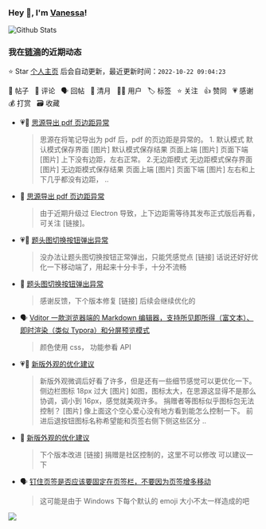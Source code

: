 ### Hey 👋, I'm [Vanessa](http://vanessa.b3log.org/)!

![Github Stats](https://github-readme-stats.vercel.app/api?username=Vanessa219&show_icons=true)

<!--events start -->

### 我在[链滴](https://ld246.com)的近期动态

⭐️ Star [个人主页](https://github.com/Vanessa219/Vanessa219) 后会自动更新，最近更新时间：`2022-10-22 09:04:23`

📝 帖子 &nbsp; 💬 评论 &nbsp; 🗣 回帖 &nbsp; 🌙 清月 &nbsp; 👨‍💻 用户 &nbsp; 🏷️ 标签 &nbsp; ⭐️ 关注 &nbsp; 👍 赞同 &nbsp; 💗 感谢 &nbsp; 💰 打赏 &nbsp; 🗃 收藏

* 💗📝 [思源导出 pdf 页边距异常](https://ld246.com/article/1666364880992)

  > 思源在将笔记导出为 pdf 后，pdf 的页边距是异常的。 1. 默认模式 默认模式保存界面 [图片] 默认模式保存结果 页面上端 [图片] 页面下端 [图片] 上下没有边距，左右正常。 2.无边距模式 无边距模式保存界面 [图片] 无边距模式保存结果 页面上端 [图片] 页面下端 [图片] 左右和上下几乎都没有边距， ..
* 💬 [思源导出 pdf 页边距异常](https://ld246.com/article/1666364880992/comment/1666371062290#comments)

  > 由于近期升级过 Electron 导致，上下边距需等待其发布正式版后再看，可关注 [链接]。
* 💗📝 [题头图切换按钮弹出异常](https://ld246.com/article/1666342099888)

  > 没办法让题头图切换按钮正常弹出，只能凭感觉点 [链接] 话说还好好优化一下移动端了，用起来十分卡手，十分不流畅
* 💬 [题头图切换按钮弹出异常](https://ld246.com/article/1666342099888/comment/1666355581100#comments)

  > 感谢反馈，下个版本修复 [链接] 后续会继续优化的
* 🗣 [Vditor 一款浏览器端的 Markdown 编辑器，支持所见即所得（富文本）、即时渲染（类似 Typora）和分屏预览模式](https://ld246.com/article/1549638745630/comment/1666332772476#comments)

  > 颜色使用 css， 功能参看 API
* 💗📝 [新版外观的优化建议](https://ld246.com/article/1666338437497)

  > 新版外观微调后好看了许多，但是还有一些细节感觉可以更优化一下。 侧边栏图标 18px 过大 [图片] 如图，图标太大，在思源这显得不是那么协调，调小到 16px，感觉就美观许多。 捐赠者等图标似乎图标包无法控制？ [图片] 像上面这个空心爱心没有地方看到能怎么控制一下。 前进后退按钮图标名称希望能和页签右侧下侧这些区分 ..
* 💬 [新版外观的优化建议](https://ld246.com/article/1666338437497/comment/1666344188711#comments)

  > 下个版本改进 [链接] 捐赠是社区控制的，这里不可以修改 可以建议一下
* 🗣 [钉住页签是否应该要固定在页签栏，不要因为页签增多移动](https://ld246.com/article/1666249984793/comment/1666312977654#comments)

  > 这可能是由于 Windows 下每个默认的 emoji 大小不太一样造成的吧


<!--events end -->

<a title="Hits" target="_blank" href="https://github.com/Vanessa219/Vanessa219"><img src="https://hits.b3log.org/Vanessa219/Vanessa219.svg"></a>

